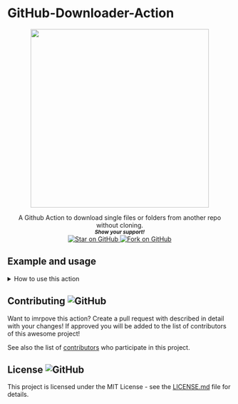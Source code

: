 # GitHub-Downloader-Action


<p align="center">
  <img height="400" src="https://capsule-render.vercel.app/api?type=waving&color=03a9f4&height=300&section=header&text=GitHub Downloader Action&fontSize=60&fontColor=ffffff&animation=fadeIn&fontAlignY=38&desc=Created by github.com/MarketingPipeline &descAlignY=51&descAlign=50" />
</p>
<div align="center">
A Github Action to download single files or folders from another repo without cloning.
  
  
   <br>
  <small> <b><i>Show your support!</i> </b></small>
  <br>
   <a href="https://github.com/MarketingPipeline/GitHub-Downloader-Action">
    <img title="Star on GitHub" src="https://img.shields.io/github/stars/MarketingPipeline/GitHub-Downloader-Action.svg?style=social&label=Star">
  </a>
  <a href="https://github.com/MarketingPipeline/GitHub-Downloader-Action/fork">
    <img title="Fork on GitHub" src="https://img.shields.io/github/forks/MarketingPipeline/GitHub-Downloader-Action.svg?style=social&label=Fork">
  </a>
   </p>  
 </div>



	

## Example and usage


<details>
<summary>How to use this action</summary>
<br><br>


<details>
<summary>How to download files & folders</summary>
<br><br>

To download a <b><i>single file</b></i>:


     https://github.com/Repo-Owner-UserName/Repo-Name/blob/master/README.md

To download a specific <b><i>folder</b></i>:

     https://github.com/Repo-Owner-UserName/Repo-Name/blob/master/Folder-Name
     
 

To download all files in a repo <b><i>folder</b></i>:

     https://github.com/Repo-Owner-UserName/Repo-Name/blob/master/
     
</details>     
<br>     


<details>
<summary>Workflow Example(s) / Usage </summary>

<br><br>

<details>
<summary> View Example <b>Workflow Usage</b></summary> 
<br><br>

    - uses: actions/checkout@v2
    - uses: MarketingPipeline/GitHub-Downloader-Action@main
      with:
        repo: https://github.com/MarketingPipeline/GitHub-Downloader-Action/blob/master/README.md


    - name: Commit and Push Downloaded Files
      run: |
         git config --global user.name "github-actions[bot]"
         git config --global user.email "41898282+github-actions[bot]@users.noreply.github.com"
         git add -A
         git commit -m "Updated Static Content"
         git push
         
</details>

<br>

Example [workflow file](.github/example_workflow.yaml)         


<br>

### Workflow Options:

<details>
<summary>How to change download path</summary>

<br>

### WARNING: Desintation folder / download path must exist in your repo or you will face issues

By default files will be placed into the root of your repo.  To change this you need to include this option in your workflow.



Example:

      with:
        repo: https://github.com/MarketingPipeline/GitHub-Downloader-Action/blob/master/README.md
	filepath: .github/
	
	
	
<br><br>


</summary>

</details>

<details>

<summary> How to over-write filenames</summary>

<br>

By default files will not be over-written. To change this you need to include this option in your workflow.

Example:



      with:
         repo: https://github.com/MarketingPipeline/GitHub-Downloader-Action/blob/master/README.md
	 filepath: .github/
	 overwrite: true




<br><br>

</details>


<br><br>

</details>


</details>


## Contributing ![GitHub](https://img.shields.io/github/contributors/MarketingPipeline/GitHub-Downloader-Action)

Want to imrpove this action? Create a pull request with described in detail with your changes! If approved you will be added to the list of contributors of this awesome project!

See also the list of
[contributors](https://github.com/MarketingPipeline/GitHub-Downloader-Action/graphs/contributors) who
participate in this project.

## License ![GitHub](https://img.shields.io/github/license/MarketingPipeline/GitHub-Downloader-Action)

This project is licensed under the MIT License - see the
[LICENSE.md](https://github.com/MarketingPipeline/GitHub-Downloader-Action/blob/main/LICENSE) file for
details.
